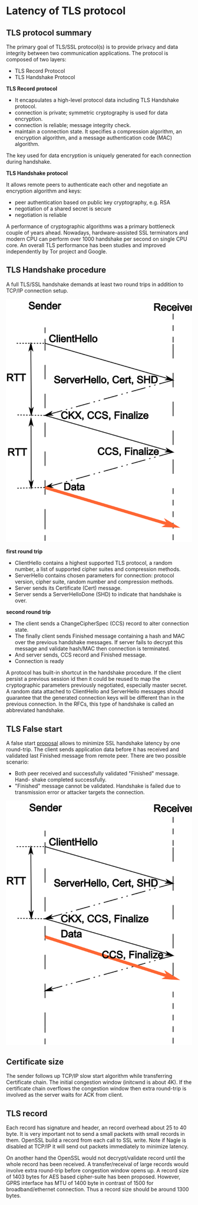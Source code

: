 # Latency of TLS protocol

## TLS protocol summary

The primary goal of TLS/SSL protocol(s) is to provide privacy and data integrity between two communication applications. The protocol is composed of two layers:
* TLS Record Protocol
* TLS Handshake Protocol

**TLS Record protocol**

* It encapsulates a high-level protocol data including TLS Handshake protocol.
* connection is private; symmetric cryptography is used for data encryption.
* connection is reliable; message integrity check.
* maintain a connection state. It specifies a compression algorithm, an encryption algorithm, and a message authentication code (MAC) algorithm.

The key used for data encryption is uniquely generated for each connection during handshake.

**TLS Handshake protocol**

It allows remote peers to authenticate each other and negotiate an encryption algorithm and keys:
* peer authentication based on public key cryptography, e.g. RSA
* negotiation of a shared secret is secure
* negotiation is reliable

A performance of cryptographic algorithms was a primary bottleneck couple of years ahead. Nowadays, hardware-assisted SSL terminators and modern CPU can perform over 1000 handshake per second on single CPU core. An overall TLS performance has been studies and improved independently by Tor project and Google.

## TLS Handshake procedure

A full TLS/SSL handshake demands at least two round trips in addition to TCP/IP connection setup.

![tls handshake procedure](/assets/images/2010-08-26-tls.svg)

**first round trip**
* ClientHello contains a highest supported TLS protocol, a random number, a list of supported cipher suites and compression methods.
* ServerHello contains chosen parameters for connection: protocol version, cipher suite, random number and compression methods.
* Server sends its Certificate (Cert) message.
* Server sends a ServerHelloDone (SHD) to indicate that handshake is over.

**second round trip**
* The client sends a ChangeCipherSpec (CCS) record to alter connection state.
* The finally client sends Finished message containing a hash and MAC over the previous handshake messages. If server fails to decrypt this message and validate hash/MAC then connection is terminated.
* And server sends, CCS record and Finished message.
* Connection is ready

A protocol has built-in shortcut in the handshake procedure. If the client persist a previous session id then it could be reused to map the cryptographic parameters previously negotiated, especially master secret. A random data attached to ClientHello and ServerHello messages should guarantee that the generated connection keys will be different than in the previous connection. In the RFCs, this type of handshake is called an abbreviated handshake.


## TLS False start

A false start [proposal](https://tools.ietf.org/html/draft-bmoeller-tls-falsestart-00) allows to minimize SSL handshake latency by one round-trip. The client sends application data before it has received and validated last Finished message from remote peer. There are two possible scenario:
* Both peer received and successfully validated "Finished" message. Hand- shake completed successfully.
* "Finished" message cannot be validated. Handshake is failed due to transmission error or attacker targets the connection.

![tls false start](/assets/images/2010-08-26-tls-false-start.svg)


## Certificate size

The sender follows up TCP/IP slow start algorithm while transferring Certificate chain. The initial congestion window (initcwnd is about 4K). If the certificate chain overflows the congestion window then extra round-trip is involved as the server waits for ACK from client.

## TLS record

Each record has signature and header, an record overhead about 25 to 40 byte. It is very important not to send a small packets with small records in them. OpenSSL build a record from each call to SSL write. Note if Nagle is disabled at TCP/IP it will send out packets immediately to minimize latency.

On another hand the OpenSSL would not decrypt/validate record until the whole record has been received. A transfer/receival of large records would involve extra round-trip before congestion window opens up. A record size of 1403 bytes for AES based cipher-suite has been proposed. However, GPRS interface has MTU of 1400 byte in contrast of 1500 for broadband/ethernet connection. Thus a record size should be around 1300 bytes.